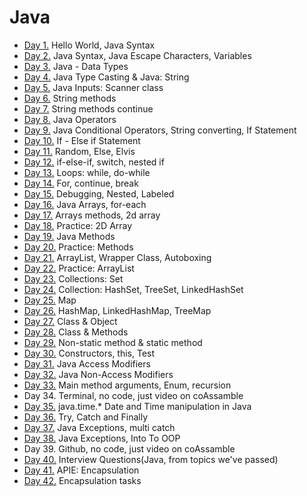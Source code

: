 # Java
* [Day 1.](src/day1) Hello World, Java Syntax
* [Day 2.](src/day2) Java Syntax, Java Escape Characters, Variables
* [Day 3.](src/day3) Java - Data Types
* [Day 4.](src/day4) Java Type Casting & Java: String
* [Day 5.](src/day5) Java Inputs: Scanner class 
* [Day 6.](src/day6) String methods
* [Day 7.](src/day7) String methods continue
* [Day 8.](src/day8) Java Operators
* [Day 9.](src/day9) Java Conditional Operators, String converting, If Statement
* [Day 10.](src/day10) If - Else if Statement
* [Day 11.](src/day11) Random, Else, Elvis
* [Day 12.](src/day12) if-else-if, switch, nested if
* [Day 13.](src/day13) Loops: while, do-while
* [Day 14.](src/day14) For, continue, break
* [Day 15.](src/day15) Debugging, Nested, Labeled
* [Day 16.](src/day16) Java Arrays, for-each
* [Day 17.](src/day17) Arrays methods, 2d array
* [Day 18.](src/day18) Practice: 2D Array
* [Day 19.](src/day19) Java Methods
* [Day 20.](src/day20) Practice: Methods
* [Day 21.](src/day21) ArrayList, Wrapper Class, Autoboxing
* [Day 22.](src/day22) Practice: ArrayList
* [Day 23.](src/day23) Collections: Set
* [Day 24.](src/day24) Collection: HashSet, TreeSet, LinkedHashSet
* [Day 25.](src/day25) Map
* [Day 26.](src/day26) HashMap, LinkedHashMap, TreeMap
* [Day 27.](src/day27) Class & Object
* [Day 28.](src/day28) Class & Methods
* [Day 29.](src/day29) Non-static method & static method
* [Day 30.](src/day30) Constructors, this, Test
* [Day 31.](src/day31) Java Access Modifiers
* [Day 32.](src/day32) Java Non-Access Modifiers
* [Day 33.](src/day33) Main method arguments, Enum, recursion
* Day 34. Terminal, no code, just video on coAssamble  
* [Day 35.](src/day35) java.time.* Date and Time manipulation in Java
* [Day 36.](src/day36) Try, Catch and Finally
* [Day 37.](src/day37) Java Exceptions, multi catch
* [Day 38.](src/day38) Java Exceptions, Into To OOP
* Day 39. Github, no code, just video on coAssamble 
* [Day 40.](src/day40) Interview Questions(Java, from topics we've passed)
* [Day 41.](src/day41) APIE: Encapsulation
* [Day 42.](src/day42) Encapsulation tasks